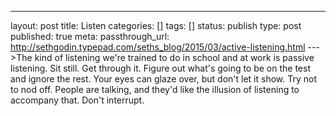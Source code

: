 ---
layout: post
title: Listen
categories: []
tags: []
status: publish
type: post
published: true
meta:
  passthrough_url: http://sethgodin.typepad.com/seths_blog/2015/03/active-listening.html
--->The kind of listening we're trained to do in school and at work is passive listening. Sit still. Get through it. Figure out what's going to be on the test and ignore the rest. Your eyes can glaze over, but don't let it show. Try not to nod off. People are talking, and they'd like the illusion of listening to accompany that. Don't interrupt. 

